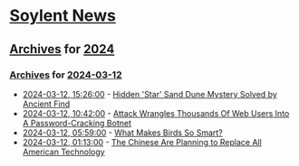 # [Soylent News](../../../README.md)

## [Archives](../../index.md) for [2024](../index.md)

### [Archives](../../index.md) for [2024-03-12](index.md)

* [2024-03-12, 15:26:00](https://soylentnews.org/article.pl?sid=24/03/10/1028246&from=rss) - [Hidden 'Star' Sand Dune Mystery Solved by Ancient Find](https://soylentnews.org/article.pl?sid=24/03/10/1028246&from=rss)
* [2024-03-12, 10:42:00](https://soylentnews.org/article.pl?sid=24/03/10/1023249&from=rss) - [Attack Wrangles Thousands Of Web Users Into A Password-Cracking Botnet](https://soylentnews.org/article.pl?sid=24/03/10/1023249&from=rss)
* [2024-03-12, 05:59:00](https://soylentnews.org/article.pl?sid=24/03/10/1020209&from=rss) - [What Makes Birds So Smart?](https://soylentnews.org/article.pl?sid=24/03/10/1020209&from=rss)
* [2024-03-12, 01:13:00](https://soylentnews.org/article.pl?sid=24/03/10/1017237&from=rss) - [The Chinese Are Planning to Replace All American Technology](https://soylentnews.org/article.pl?sid=24/03/10/1017237&from=rss)
